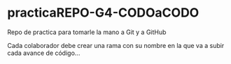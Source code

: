 # practicaREPO-G4-CODOaCODO
Repo de practica para tomarle la mano a Git y a GitHub

Cada colaborador debe crear una rama con su nombre en la que va a subir cada avance de código...


